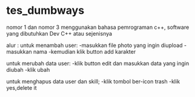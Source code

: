 # tes_dumbways
nomor 1 dan nomor 3 menggunakan bahasa pemrograman c++, software yang dibutuhkan Dev C++ atau sejenisnya

alur :
untuk menambah user:
-masukkan file photo yang ingin diupload
-masukkan nama
-kemudian klik button add karakter

untuk merubah data user:
-klik button edit dan masukkan data yang ingin diubah
-klik ubah

untuk menghapus data user dan skill;
-klik tombol ber-icon trash
-klik yes,delete it
